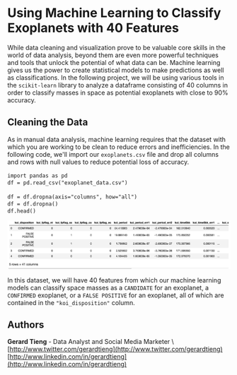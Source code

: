 # Using Machine Learning to Classify Exoplanets with 40 Features
While data cleaning and visualization prove to be valuable core skills in the world of data analysis, beyond them are even more powerful techniques and tools that unlock the potential of what data can be. Machine learning gives us the power to create statistical models to make predictions as well as classifications. In the following project, we will be using various tools in the `scikit-learn` library to analyze a dataframe consisting of 40 columns in order to classify masses in space as potential exoplanets with close to 90% accuracy.

## Cleaning the Data
As in manual data analysis, machine learning requires that the dataset with which you are working to be clean to reduce errors and inefficiencies. In the following code, we'll import our `exoplanets.csv` file and drop all columns and rows with null values to reduce potential loss of accuracy.

```
import pandas as pd
df = pd.read_csv("exoplanet_data.csv")

df = df.dropna(axis="columns", how="all")
df = df.dropna()
df.head()
```
![](https://github.com/gtieng/machine-learning-exoplanets/blob/master/1_dataframe.png)

In this dataset, we will have 40 features from which our machine learning models can classify space masses as a `CANDIDATE` for an exoplanet, a `CONFIRMED` exoplanet, or a `FALSE POSITIVE` for an exoplanet, all of which are contained in the `"koi_disposition"` column.

## Authors
**Gerard Tieng** - Data Analyst and Social Media Marketer \ 
[http://www.twitter.com/gerardtieng](http://www.twitter.com/gerardtieng) \
[http://www.linkedin.com/in/gerardtieng](http://www.linkedin.com/in/gerardtieng)
